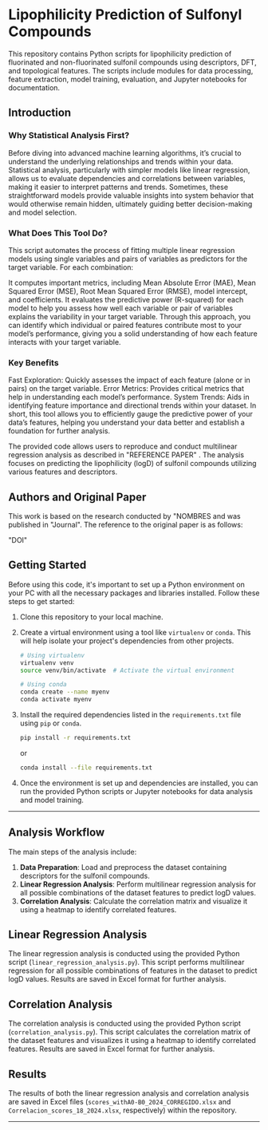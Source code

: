 # Lipophilicity Prediction of Sulfonyl Compounds

This repository contains Python scripts for lipophilicity prediction of fluorinated and non-fluorinated sulfonil compounds using descriptors, DFT, and topological features. The scripts include modules for data processing, feature extraction, model training, evaluation, and Jupyter notebooks for documentation.

## Introduction

### Why Statistical Analysis First?
Before diving into advanced machine learning algorithms, it’s crucial to understand the underlying relationships and trends within your data. Statistical analysis, particularly with simpler models like linear regression, allows us to evaluate dependencies and correlations between variables, making it easier to interpret patterns and trends. Sometimes, these straightforward models provide valuable insights into system behavior that would otherwise remain hidden, ultimately guiding better decision-making and model selection.

### What Does This Tool Do?
This script automates the process of fitting multiple linear regression models using single variables and pairs of variables as predictors for the target variable. For each combination:

It computes important metrics, including Mean Absolute Error (MAE), Mean Squared Error (MSE), Root Mean Squared Error (RMSE), model intercept, and coefficients.
It evaluates the predictive power (R-squared) for each model to help you assess how well each variable or pair of variables explains the variability in your target variable.
Through this approach, you can identify which individual or paired features contribute most to your model’s performance, giving you a solid understanding of how each feature interacts with your target variable.

### Key Benefits
Fast Exploration: Quickly assesses the impact of each feature (alone or in pairs) on the target variable.
Error Metrics: Provides critical metrics that help in understanding each model’s performance.
System Trends: Aids in identifying feature importance and directional trends within your dataset.
In short, this tool allows you to efficiently gauge the predictive power of your data’s features, helping you understand your data better and establish a foundation for further analysis.

The provided code allows users to reproduce and conduct multilinear regression analysis as described in "REFERENCE PAPER" . The analysis focuses on predicting the lipophilicity (logD) of sulfonil compounds utilizing various features and descriptors.

## Authors and Original Paper

This work is based on the research conducted by "NOMBRES and was published in "Journal". The reference to the original paper is as follows:

"DOI"

## Getting Started

Before using this code, it's important to set up a Python environment on your PC with all the necessary packages and libraries installed. Follow these steps to get started:

1. Clone this repository to your local machine.
2. Create a virtual environment using a tool like `virtualenv` or `conda`. This will help isolate your project's dependencies from other projects.

    ```bash
    # Using virtualenv
    virtualenv venv
    source venv/bin/activate  # Activate the virtual environment
    
    # Using conda
    conda create --name myenv
    conda activate myenv
    ```

3. Install the required dependencies listed in the `requirements.txt` file using `pip` or `conda`.

    ```bash
    pip install -r requirements.txt
    ```

   or

    ```bash
    conda install --file requirements.txt
    ```

4. Once the environment is set up and dependencies are installed, you can run the provided Python scripts or Jupyter notebooks for data analysis and model training.

---


## Analysis Workflow

The main steps of the analysis include:

1. **Data Preparation**: Load and preprocess the dataset containing descriptors for the sulfonil compounds.
2. **Linear Regression Analysis**: Perform multilinear regression analysis for all possible combinations of the dataset features to predict logD values.
3. **Correlation Analysis**: Calculate the correlation matrix and visualize it using a heatmap to identify correlated features.

## Linear Regression Analysis

The linear regression analysis is conducted using the provided Python script (`linear_regression_analysis.py`). This script performs multilinear regression for all possible combinations of features in the dataset to predict logD values. Results are saved in Excel format for further analysis.

## Correlation Analysis

The correlation analysis is conducted using the provided Python script (`correlation_analysis.py`). This script calculates the correlation matrix of the dataset features and visualizes it using a heatmap to identify correlated features. Results are saved in Excel format for further analysis.

## Results

The results of both the linear regression analysis and correlation analysis are saved in Excel files (`scores_withA0-B0_2024_CORREGIDO.xlsx` and `Correlacion_scores_18_2024.xlsx`, respectively) within the repository.

---
